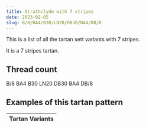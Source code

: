 ```yaml
---
title: Strathclyde with 7 stripes
date: 2023-02-05
slug: B/8/BA4/B30/LN20/DB30/BA4/DB/8
---
```

This is a list of all the tartan sett variants with 7 stripes.

It is a 7 stripes tartan.


## Thread count
B/8 BA4 B30 LN20 DB30 BA4 DB/8

## Examples of this tartan pattern

| Tartan Variants |
|---------------|
